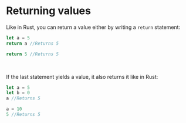 # Returning values
Like in Rust, you can return a value either by writing a ``return`` statement:

```rust
let a = 5
return a //Returns 5
```

```rust
return 5 //Returns 5
```

<br>

If the last statement yields a value, it also returns it like in Rust:

```rust
let a = 5
let b = 0
a //Returns 5
```

```rust
a = 10
5 //Returns 5
```